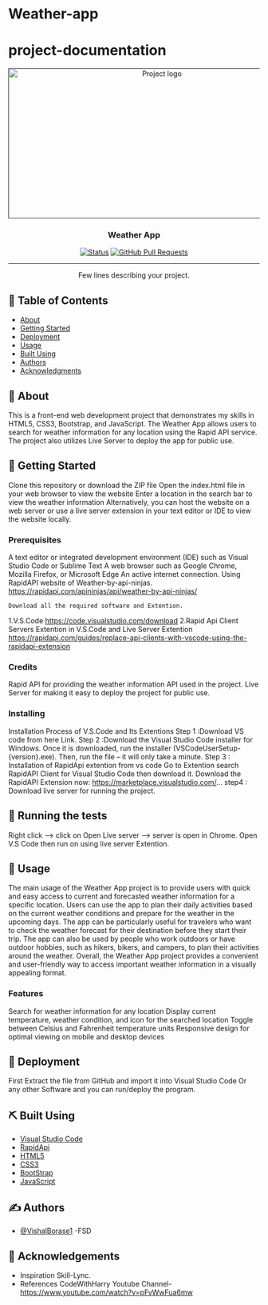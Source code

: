 # Weather-app
# project-documentation

<p align="center">
  <a href="" rel="noopener">
 <img width=600px height=300px src="https://user-images.githubusercontent.com/110810311/234503467-3ddc9e9f-f0c0-4737-8b6c-cf608512fd02.png" alt="Project logo"></a>
</p>

<h3 align="center">Weather App</h3>

<div align="center">

  [![Status](https://img.shields.io/badge/status-active-success.svg)]() 
  [![GitHub Pull Requests](https://img.shields.io/github/issues-pr/VishalBorase1/The-Documentation-Compendium.svg)](https://github.com/VishalBorase1/The-Documentation-Compendium/pulls)

</div>

---

<p align="center"> Few lines describing your project.
    <br> 
</p>

## 📝 Table of Contents
- [About](#about)
- [Getting Started](#getting_started)
- [Deployment](#deployment)
- [Usage](#usage)
- [Built Using](#built_using)
- [Authors](#authors)
- [Acknowledgments](#acknowledgement)


## 🧐 About <a name = "about"></a>
This is a front-end web development project that demonstrates my skills in HTML5, CSS3, Bootstrap, and JavaScript.
The Weather App allows users to search for weather information for any location using the Rapid API service. 
The project also utilizes Live Server to deploy the app for public use.

## 🏁 Getting Started <a name = "getting_started"></a>
Clone this repository or download the ZIP file
Open the index.html file in your web browser to view the website
Enter a location in the search bar to view the weather information
Alternatively, you can host the website on a web server or use a live server extension in your text editor or IDE to view the website locally.

### Prerequisites
A text editor or integrated development environment (IDE) such as Visual Studio Code or Sublime Text
A web browser such as Google Chrome, Mozilla Firefox, or Microsoft Edge An active internet connection.
Using RapidAPI website of Weather-by-api-ninjas.
https://rapidapi.com/apininjas/api/weather-by-api-ninjas/

```
Download all the required software and Extention.
```
1.V.S.Code https://code.visualstudio.com/download
2.Rapid Api Client Servers Extention in V.S.Code and Live Server 
Extention https://rapidapi.com/guides/replace-api-clients-with-vscode-using-the-rapidapi-extension

### Credits
Rapid API for providing the weather information API used in the project.
Live Server for making it easy to deploy the project for public use.


### Installing
Installation Process of V.S.Code and Its Extentions
Step 1 :Download VS code from here Link.
Step 2 :Download the Visual Studio Code installer for Windows. Once it is downloaded, run the installer (VSCodeUserSetup-{version}.exe).
Then, run the file – it will only take a minute.
Step 3 : Installation of RapidApi extention from vs code Go to Extention search RapidAPI Client for Visual Studio Code then download it.
Download the RapidAPI Extension now: https://marketplace.visualstudio.com/...
step4 : Download live server for running the project.


## 🔧 Running the tests <a name = "tests"></a>
Right click --> click on Open Live server --> server is open in Chrome.
Open V.S Code then run on using live server Extention.

## 🎈 Usage <a name="usage"></a>
The main usage of the Weather App project is to provide users with quick and easy access to current and forecasted weather information for a specific location. Users can use the app to plan their daily activities based on the current weather conditions and prepare for the weather in the upcoming days. The app can be particularly useful for travelers who want to check the weather forecast for their destination before they start their trip. The app can also be used by people who work outdoors or have outdoor hobbies, such as hikers, bikers, and campers, to plan their activities around the weather. Overall, the Weather App project provides a convenient and user-friendly way to access important weather information in a visually appealing format.

### Features
Search for weather information for any location
Display current temperature, weather condition, and icon for the searched location
Toggle between Celsius and Fahrenheit temperature units
Responsive design for optimal viewing on mobile and desktop devices

## 🚀 Deployment <a name = "deployment"></a>

First Extract the file from GitHub and import it into Visual Studio Code Or any other Software and you can run/deploy the program.

## ⛏️ Built Using <a name = "built_using"></a>

- [Visual Studio Code](https://code.visualstudio.com/)
- [RapidApi](https://rapidapi.com/apininjas/api/weather-by-api-ninjas/) 
- [HTML5](https://html.com/html5/) 
- [CSS3](https://www.css3.info/) 
- [BootStrap](https://getbootstrap.com/) 
- [JavaScript](https://www.javascript.com/)

## ✍️ Authors <a name = "authors"></a>
- [@VishalBorase1](https://github.com/VishalBorase1) -FSD


## 🎉 Acknowledgements <a name = "acknowledgement"></a>
- Inspiration
   Skill-Lync.
- References
  CodeWithHarry Youtube Channel- https://www.youtube.com/watch?v=pFvWwFua6mw


